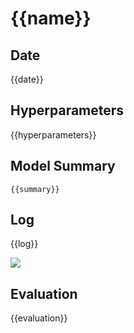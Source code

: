 # {{name}}

## Date

{{date}}

## Hyperparameters

{{hyperparameters}}

## Model Summary

```
{{summary}}
```

## Log

{{log}}

![]({{image}})

## Evaluation

{{evaluation}}
